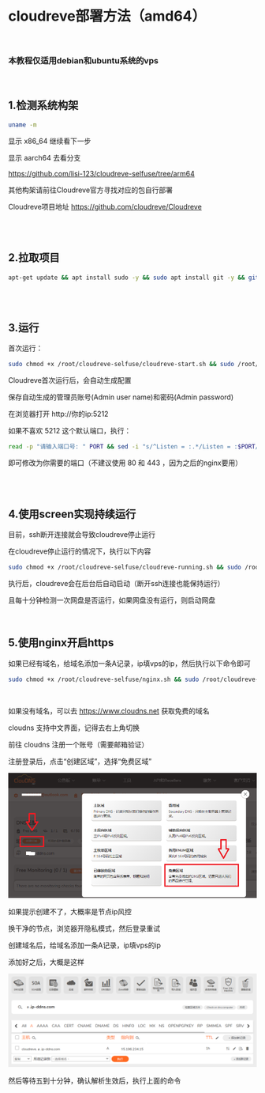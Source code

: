 # cloudreve部署方法（amd64）

<br>

### 本教程仅适用debian和ubuntu系统的vps

<br>

## 1.检测系统构架

```bash
uname -m

```

显示 x86_64 继续看下一步

显示 aarch64 去看分支

https://github.com/lisi-123/cloudreve-selfuse/tree/arm64

其他构架请前往Cloudreve官方寻找对应的包自行部署

Cloudreve项目地址 https://github.com/cloudreve/Cloudreve

<br>
<br>

## 2.拉取项目

```bash
apt-get update && apt install sudo -y && sudo apt install git -y && git clone https://github.com/lisi-123/cloudreve-selfuse.git

```

<br>
<br>

## 3.运行

首次运行：

```bash
sudo chmod +x /root/cloudreve-selfuse/cloudreve-start.sh && sudo /root/cloudreve-selfuse/cloudreve-start.sh

```

Cloudreve首次运行后，会自动生成配置

保存自动生成的管理员账号(Admin user name)和密码(Admin password)

在浏览器打开 http://你的ip:5212

如果不喜欢 5212 这个默认端口，执行：

```bash
read -p "请输入端口号: " PORT && sed -i "s/^Listen = :.*/Listen = :$PORT/" /root/cloudreve-selfuse/conf.ini
```

即可修改为你需要的端口（不建议使用 80 和 443 ，因为之后的nginx要用）

<br>
<br>

## 4.使用screen实现持续运行

目前，ssh断开连接就会导致cloudreve停止运行

在cloudreve停止运行的情况下，执行以下内容


```bash
sudo chmod +x /root/cloudreve-selfuse/cloudreve-running.sh && sudo /root/cloudreve-selfuse/cloudreve-running.sh

```

执行后，cloudreve会在后台后自动启动（断开ssh连接也能保持运行）

且每十分钟检测一次网盘是否运行，如果网盘没有运行，则启动网盘

<br>

## 5.使用nginx开启https

如果已经有域名，给域名添加一条A记录，ip填vps的ip，然后执行以下命令即可

```bash
sudo chmod +x /root/cloudreve-selfuse/nginx.sh && sudo /root/cloudreve-selfuse/nginx.sh

```
<br>

如果没有域名，可以去 https://www.cloudns.net 获取免费的域名

cloudns 支持中文界面，记得去右上角切换

前往 cloudns 注册一个账号（需要邮箱验证）

注册登录后，点击“创建区域”，选择“免费区域”

<img src="1.jpg" width="900">

如果提示创建不了，大概率是节点ip风控

换干净的节点，浏览器开隐私模式，然后登录重试

创建域名后，给域名添加一条A记录，ip填vps的ip

添加好之后，大概是这样

<img src="2.png" width="900">

然后等待五到十分钟，确认解析生效后，执行上面的命令




<br>
<br>
